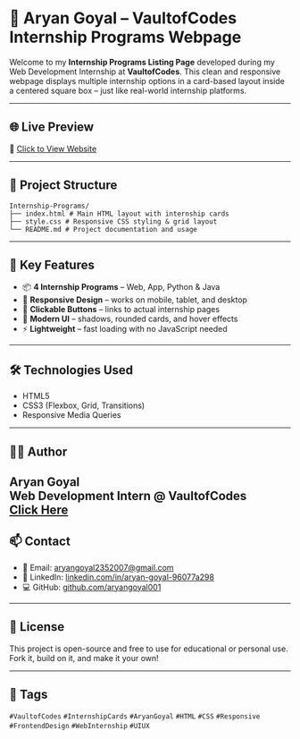 # 🧾 Aryan Goyal – VaultofCodes Internship Programs Webpage

Welcome to my **Internship Programs Listing Page** developed during my Web Development Internship at **VaultofCodes**. This clean and responsive webpage displays multiple internship options in a card-based layout inside a centered square box – just like real-world internship platforms.

---

## 🌐 Live Preview  
🔗 [Click to View Website](https://aryangoyal001.github.io/vaultofcodes.site/)

---

## 📁 Project Structure  
```
Internship-Programs/
├── index.html # Main HTML layout with internship cards
├── style.css # Responsive CSS styling & grid layout
└── README.md # Project documentation and usage
```
---

## 🎨 Key Features

- 📦 **4 Internship Programs** – Web, App, Python & Java  
- 📱 **Responsive Design** – works on mobile, tablet, and desktop  
- 🎯 **Clickable Buttons** – links to actual internship pages  
- 🎨 **Modern UI** – shadows, rounded cards, and hover effects  
- ⚡ **Lightweight** – fast loading with no JavaScript needed  

---

## 🛠️ Technologies Used

- HTML5  
- CSS3 (Flexbox, Grid, Transitions)  
- Responsive Media Queries  

---

## 👨‍💻 Author

**Aryan Goyal**  
Web Development Intern @ VaultofCodes  
[Click Here](https://github.com/aryangoyal001/Portfolio)
---

## 📫 Contact

- 📧 Email: [aryangoyal2352007@gmail.com](mailto:aryangoyal2352007@gmail.com)  
- 💼 LinkedIn: [linkedin.com/in/aryan-goyal-96077a298](https://www.linkedin.com/in/aryan-goyal-96077a298/)  
- 💻 GitHub: [github.com/aryangoyal001](https://github.com/aryangoyal001)

---

## 📄 License

This project is open-source and free to use for educational or personal use. Fork it, build on it, and make it your own!

---

## 🔖 Tags

`#VaultofCodes` `#InternshipCards` `#AryanGoyal` `#HTML` `#CSS` `#Responsive`  `#FrontendDesign` `#WebInternship` `#UIUX`

